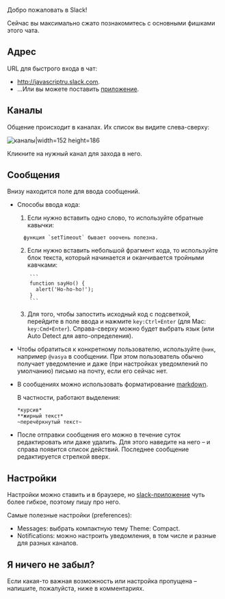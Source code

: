 Добро пожаловать в Slack!

Сейчас вы максимально сжато познакомитесь с основными фишками этого чата.

## Адрес

URL для быстрого входа в чат: 
  - <http://javascriptru.slack.com>.
  - ...Или вы можете поставить [приложение](https://slack.com/downloads). 

## Каналы

Общение происходит в каналах. Их список вы видите слева-сверху:

![каналы|width=152 height=186](/slack/channels@2x.png)

Кликните на нужный канал для захода в него.



## Сообщения

Внизу находится поле для ввода сообщений.

- Способы ввода кода:
  1. Если нужно вставить одно слово, то используйте обратные кавычки:
  ```
    функция `setTimeout` бывает ооочень полезна.
  ```
  2. Если нужно вставить небольшой фрагмент кода, то используйте блок текста, который начинается и оканчивается тройными кавчками:
  
  ```
      ```
      function sayHo() {
        alert('Ho-ho-ho!');
      }
      ```
  ```
  3. Для того, чтобы запостить исходный код с подсветкой, перейдите в поле ввода и нажмите `key:Ctrl+Enter` (для Mac: `key:Cmd+Enter`). Справа-сверху можно будет выбрать язык (или Auto Detect для авто-определения).  
- Чтобы обратиться к конкретному пользователю, используйте `@ник`, например `@vasya` в сообщении. При этом пользователь обычно получает уведомление и даже (при настройках уведомлений по умолчанию) письмо на почту, если его сейчас нет. 
- В сообщениях можно использовать форматирование [markdown](https://get.slack.help/hc/en-us/articles/202288908-How-can-I-add-formatting-to-my-messages-). 

  В частности, работают выделения:

  ```
  *курсив*
  **жирный текст*
  ~перечёркнутый текст~
  ```

- После отправки сообщения его можно в течение суток редактировать или даже удалить. Для этого наведите на него – и справа появится список действий. Последнее сообщение редактируется стрелкой вверх.

## Настройки

Настройки можно ставить и в браузере, но [slack-приложение](http://slack.com/downloads) чуть более гибкое, поэтому пишу про него.

Самые полезные настройки (preferences):

- Messages: выбрать компактную тему Theme: Compact.
- Notifications: можно настроить уведомления, в том числе и разные для разных каналов.  

## Я ничего не забыл?

Если какая-то важная возможность или настройка пропущена – напишите, пожалуйста, ниже в комментариях.

